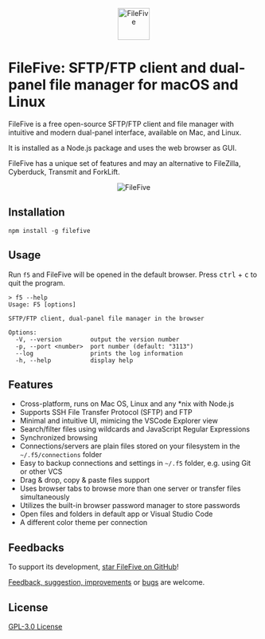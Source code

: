 <p align="center">
    <img src="https://github.com/miroshnikov/filefive/blob/main/frontend/src/assets/logo.svg" width="64" alt="FileFive" />
</p>


# FileFive: SFTP/FTP client and dual-panel file manager for macOS and Linux
FileFive is a free open-source SFTP/FTP client and file manager with intuitive and modern dual-panel interface, available on Mac, and Linux. 

It is installed as a Node.js package and uses the web browser as GUI.

FileFive has a unique set of features and may an alternative to FileZilla, Cyberduck, Transmit and ForkLift.

<p align="center">
    <img src="https://github.com/miroshnikov/filefive/blob/main/screenshot.png" alt="FileFive" />
</p>

## Installation
```shell
npm install -g filefive
```

## Usage
Run `f5` and FileFive will be opened in the default browser. Press <kbd>ctrl</kbd> + <kbd>c</kbd> to quit the program.
```
> f5 --help
Usage: F5 [options]

SFTP/FTP client, dual-panel file manager in the browser

Options:
  -V, --version        output the version number
  -p, --port <number>  port number (default: "3113")
  --log                prints the log information
  -h, --help           display help
```

## Features
- Cross-platform, runs on Mac OS, Linux and any *nix with Node.js
- Supports SSH File Transfer Protocol (SFTP) and FTP
- Minimal and intuitive UI, mimicing the VSCode Explorer view
- Search/filter files using wildcards and JavaScript Regular Expressions
- Synchronized browsing
- Connections/servers are plain files stored on your filesystem in the `~/.f5/connections` folder
- Easy to backup connections and settings in `~/.f5` folder, e.g. using Git or other VCS
- Drag & drop, copy & paste files support
- Uses browser tabs to browse more than one server or transfer files simultaneously
- Utilizes the built-in browser password manager to store passwords
- Open files and folders in default app or Visual Studio Code
- A different color theme per connection

## Feedbacks
To support its development, [star FileFive on GitHub](https://github.com/miroshnikov/filefive/stargazers)!

[Feedback, suggestion, improvements](https://github.com/miroshnikov/filefive/discussions) or [bugs](https://github.com/miroshnikov/filefive/issues) are welcome.

## License
[GPL-3.0 License](LICENSE)
